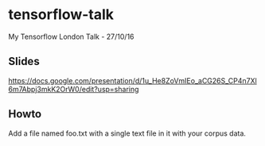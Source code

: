 # tensorflow-talk
My Tensorflow London Talk - 27/10/16

## Slides
https://docs.google.com/presentation/d/1u_He8ZoVmIEo_aCG26S_CP4n7Xl6m7Abpj3mkK2OrW0/edit?usp=sharing

## Howto
Add a file named foo.txt with a single text file in it with your corpus data.

